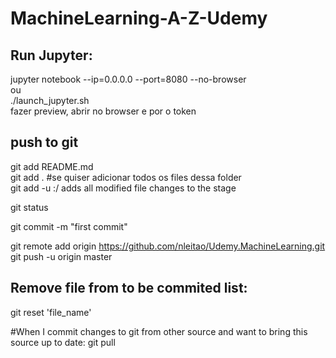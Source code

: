 # MachineLearning-A-Z-Udemy
## Run Jupyter:
jupyter notebook --ip=0.0.0.0 --port=8080 --no-browser  
ou  
./launch_jupyter.sh  
fazer preview, abrir no browser e por o token  

## push to git
git add README.md  
git add .   #se quiser adicionar todos os files dessa folder  
git add -u :/ adds all modified file changes to the stage  
  
git status  
  
git commit -m "first commit"  
  
git remote add origin https://github.com/nleitao/Udemy.MachineLearning.git  
git push -u origin master  


## Remove file from to be commited list:  
git reset 'file_name'

#When I commit changes to git from other source and want to bring this source up to date:
git pull
